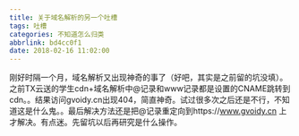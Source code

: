 ```yaml
---
title: 关于域名解析的另一个吐槽
tags: 吐槽
categories: 不知道怎么归类
abbrlink: bd4cc0f1
date: 2018-02-16 11:02:00
---
```


刚好时隔一个月，域名解析又出现神奇的事了（好吧，其实是之前留的坑没填）。之前TX云送的学生cdn+域名解析中@记录和www记录都是设置的CNAME跳转到cdn。。结果访问gvoidy.cn出现404，简直神奇。试过很多次之后还是不行，不知道这是什么鬼。。最后解决方法还是把@记录重定向到https://www.gvoidy.cn 上才解决。有点迷。先留坑以后再研究是什么操作。
